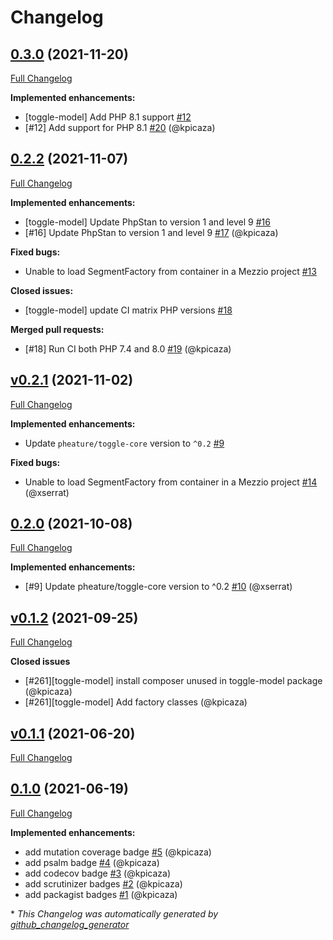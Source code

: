 # Changelog

## [0.3.0](https://github.com/pheature-flags/toggle-model/tree/0.3.0) (2021-11-20)

[Full Changelog](https://github.com/pheature-flags/toggle-model/compare/0.2.2...0.3.0)

**Implemented enhancements:**

- \[toggle-model\] Add PHP 8.1 support [\#12](https://github.com/pheature-flags/toggle-model/issues/12)
- \[\#12\] Add support for PHP 8.1 [\#20](https://github.com/pheature-flags/toggle-model/pull/20) (@kpicaza)

## [0.2.2](https://github.com/pheature-flags/toggle-model/tree/0.2.2) (2021-11-07)

[Full Changelog](https://github.com/pheature-flags/toggle-model/compare/v0.2.1...0.2.2)

**Implemented enhancements:**

- \[toggle-model\] Update PhpStan to version 1 and level 9 [\#16](https://github.com/pheature-flags/toggle-model/issues/16)
- \[\#16\] Update PhpStan to version 1 and level 9 [\#17](https://github.com/pheature-flags/toggle-model/pull/17) (@kpicaza)

**Fixed bugs:**

- Unable to load SegmentFactory from container in a Mezzio project [\#13](https://github.com/pheature-flags/toggle-model/issues/13)

**Closed issues:**

- \[toggle-model\] update CI matrix PHP versions [\#18](https://github.com/pheature-flags/toggle-model/issues/18)

**Merged pull requests:**

- \[\#18\] Run CI both PHP 7.4 and 8.0 [\#19](https://github.com/pheature-flags/toggle-model/pull/19) (@kpicaza)

## [v0.2.1](https://github.com/pheature-flags/toggle-model/tree/v0.2.1) (2021-11-02)

[Full Changelog](https://github.com/pheature-flags/toggle-model/compare/0.2.0...v0.2.1)

**Implemented enhancements:**

- Update `pheature/toggle-core` version to `^0.2`  [\#9](https://github.com/pheature-flags/toggle-model/issues/9)

**Fixed bugs:**

- Unable to load SegmentFactory from container in a Mezzio project [\#14](https://github.com/pheature-flags/toggle-model/pull/14) (@xserrat)

## [0.2.0](https://github.com/pheature-flags/toggle-model/tree/0.2.0) (2021-10-08)

[Full Changelog](https://github.com/pheature-flags/toggle-model/compare/v0.1.2...0.2.0)

**Implemented enhancements:**

- \[\#9\] Update pheature/toggle-core version to ^0.2 [\#10](https://github.com/pheature-flags/toggle-model/pull/10) (@xserrat)

## [v0.1.2](https://github.com/pheature-flags/toggle-model/tree/v0.1.2) (2021-09-25)

[Full Changelog](https://github.com/pheature-flags/toggle-model/compare/v0.1.1...v0.1.2)

**Closed issues**

- [#261][toggle-model] install composer unused in toggle-model package (@kpicaza)
- [#261][toggle-model] Add factory classes (@kpicaza)

## [v0.1.1](https://github.com/pheature-flags/toggle-model/tree/v0.1.1) (2021-06-20)

[Full Changelog](https://github.com/pheature-flags/toggle-model/compare/0.1.0...v0.1.1)

## [0.1.0](https://github.com/pheature-flags/toggle-model/tree/0.1.0) (2021-06-19)

[Full Changelog](https://github.com/pheature-flags/toggle-model/compare/2f1a8749945a2d11f4d2b82e4c8e53769333794a...0.1.0)

**Implemented enhancements:**

- add mutation coverage badge [\#5](https://github.com/pheature-flags/toggle-model/pull/5) (@kpicaza)
- add psalm badge [\#4](https://github.com/pheature-flags/toggle-model/pull/4) (@kpicaza)
- add codecov badge [\#3](https://github.com/pheature-flags/toggle-model/pull/3) (@kpicaza)
- add scrutinizer badges [\#2](https://github.com/pheature-flags/toggle-model/pull/2) (@kpicaza)
- add packagist badges [\#1](https://github.com/pheature-flags/toggle-model/pull/1) (@kpicaza)



\* *This Changelog was automatically generated by [github_changelog_generator](https://github.com/github-changelog-generator/github-changelog-generator)*
